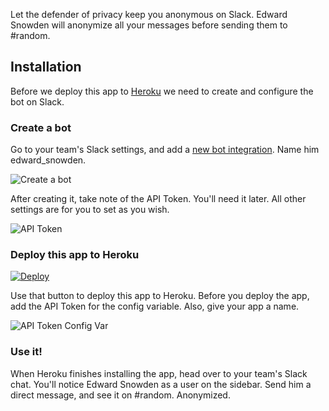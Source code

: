 Let the defender of privacy keep you anonymous on Slack. Edward Snowden will anonymize all your messages before sending them to #random.

## Installation
Before we deploy this app to [Heroku](https://heroku.com) we need to create and configure the bot on Slack.

### Create a bot
Go to your team's Slack settings, and add a [new bot integration](https://my.slack.com/services/new/bot). Name him edward_snowden.

![Create a bot](http://ledhack.org/content/images/2015/06/newbot.png)

After creating it, take note of the API Token. You'll need it later. All other settings are for you to set as you wish.

![API Token](http://ledhack.org/content/images/2015/06/Screen-Shot-2015-06-05-at-12-53-48-PM.png)

### Deploy this app to Heroku
[![Deploy](https://www.herokucdn.com/deploy/button.png)](https://heroku.com/deploy?template=https://github.com/sparragus/slack-bot-edward-snowden/tree/master)

Use that button to deploy this app to Heroku. Before you deploy the app, add the API Token for the config variable. Also, give your app a name.

![API Token Config Var](http://ledhack.org/content/images/2015/06/Screen-Shot-2015-06-05-at-12-53-48-PM.png)

### Use it!
When Heroku finishes installing the app, head over to your team's Slack chat. You'll notice Edward Snowden as a user on the sidebar. Send him a direct message, and see it on #random. Anonymized.
